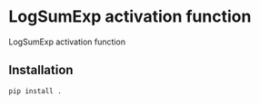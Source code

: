 # LogSumExp activation function

LogSumExp activation function
## Installation
```
pip install .
```
